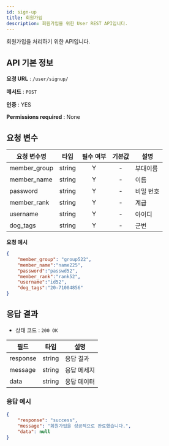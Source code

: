 ```yaml
---
id: sign-up
title: 회원가입
description: 회원가입을 위한 User REST API입니다.
---
```


회원가입을 처리하기 위한 API입니다.

## API 기본 정보

**요청 URL** : `/user/signup/`

**메서드** : `POST`

**인증** : YES

**Permissions required** : None


## 요청 변수

| 요청 변수명   | 타입   | 필수 여부 | 기본값 | 설명     |
|--------------|--------|:--------:|:-----:|----------|
| member_group | string | Y        | -     | 부대이름 |
| member_name  | string | Y        | -     | 이름 |
| password     | string | Y        | -     | 비밀 번호 |
| member_rank  | string | Y        | -     | 계급 |
| username     | string | Y        | -     | 아이디 |
| dog_tags     | string | Y        | -     | 군번 |


**요청 예시**

```json
{
    "member_group": "group522",
    "member_name":"name225",
    "password":"passwd52",
    "member_rank":"rank52",
    "username":"id52",
    "dog_tags":"20-71004856"
}
```

## 응답 결과


* 상태 코드 : `200 OK`

| 필드         | 타입    |  설명     |
|--------------|--------|----------|
| response     | string | 응답 결과 |
| message      | string | 응답 메세지 |
| data         | string | 응답 데이터 |

### 응답 예시


```json
{
    "response": "success",
    "message": "회원가입을 성공적으로 완료했습니다.",
    "data": null
}
```